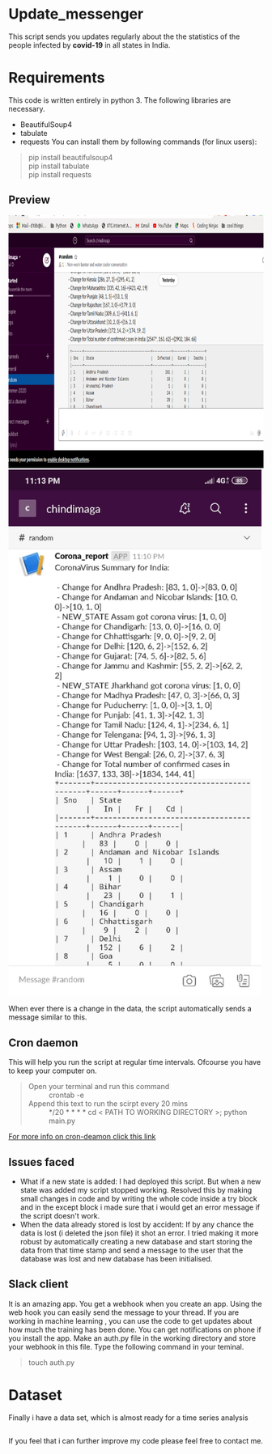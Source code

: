# Update_messenger

This script sends you updates regularly about the the statistics of the people infected by **covid-19** in all states in India. 


# Requirements
This code is written entirely in python 3. The following libraries are necessary. 

 - BeautifulSoup4
 - tabulate
 - requests
 You can install them by following commands (for linux users):
>pip install beautifulsoup4<br>
>pip install tabulate<br>
>pip install requests<br>
## Preview
<img src="images/preview1.png" height = 500><br>
<img src="images/preview.jpeg" width = 500><br>

When ever there is a change in the data, the script automatically sends a message similar to this.
 
## Cron daemon

This will help you run the script at regular time intervals. Ofcourse you have to keep your computer on.
><dl><dt>Open your terminal and run this command</dt><dd>crontab -e</dd><dt>Append this text to run the scirpt every 20 mins</dt><dd>*/20 * * * * cd < PATH TO WORKING DIRECTORY >; python main.py</dd></dl>
[For more info on cron-deamon click this link](https://www.geeksforgeeks.org/crontab-in-linux-with-examples/)
## Issues faced

 - What if a new state is added:
     I had deployed this script. But when a new state was added my script stopped working. 
     Resolved this by making small changes in code and by writing the whole code inside a try block and in the except block i made sure that i would get an error message if the script doesn't work.
 - When the data already stored is lost by accident:
	If by any chance the data is lost (i deleted the json file) it shot an error. I tried making it more robust by automatically creating a new database and start storing the data from that time stamp and send a message to the user that the database was lost and new database has been initialised.

      

## Slack client

It is an amazing app. You get a webhook when you create an app. Using the web hook you can easily send the message to your thread. If you are working in machine learning , you can use the code to get updates about how much the training has been done. You can get notifications on phone if you install the app.
Make an auth.py file in the working directory and store your webhook in this file. Type the following command in your teminal.
>touch auth.py


# Dataset

Finally i have a data set, which is almost ready for a time series analysis

## 

If you feel that i can further improve my code please feel free to contact me.
